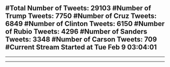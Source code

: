 #Total Number of Tweets: 29103 
#Number of Trump Tweets: 7750
#Number of Cruz Tweets: 6849
#Number of Clinton Tweets: 6150
#Number of Rubio Tweets: 4296
#Number of Sanders Tweets: 3348
#Number of Carson Tweets: 709
#Current Stream Started at Tue Feb  9 03:04:01
---
---
---

